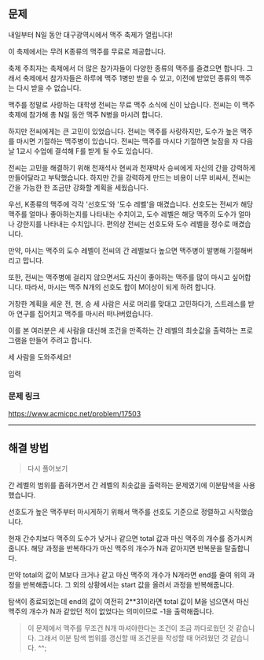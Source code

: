 ## 문제

내일부터 N일 동안 대구광역시에서 맥주 축제가 열립니다!

이 축제에서는 무려 K종류의 맥주를 무료로 제공합니다.

축제 주최자는 축제에서 더 많은 참가자들이 다양한 종류의 맥주를 즐겼으면 합니다. 그래서 축제에서 참가자들은 하루에 맥주 1병만 받을 수 있고, 이전에 받았던 종류의 맥주는 다시 받을 수 없습니다.

맥주를 정말로 사랑하는 대학생 전씨는 무료 맥주 소식에 신이 났습니다. 전씨는 이 맥주 축제에 참가해 총 N일 동안 맥주 N병을 마시려 합니다.

하지만 전씨에게는 큰 고민이 있었습니다. 전씨는 맥주를 사랑하지만, 도수가 높은 맥주를 마시면 기절하는 맥주병이 있습니다. 전씨는 맥주를 마시다 기절하면 늦잠을 자 다음 날 1교시 수업에 결석해 F를 받게 될 수도 있습니다.

전씨는 고민을 해결하기 위해 천재석사 현씨과 천재박사 승씨에게 자신의 간을 강력하게 만들어달라고 부탁했습니다. 하지만 간을 강력하게 만드는 비용이 너무 비싸서, 전씨는 간을 가능한 한 조금만 강화할 계획을 세웠습니다.

우선, K종류의 맥주에 각각 '선호도'와 '도수 레벨'을 매겼습니다. 선호도는 전씨가 해당 맥주를 얼마나 좋아하는지를 나타내는 수치이고, 도수 레벨은 해당 맥주의 도수가 얼마나 강한지를 나타내는 수치입니다. 편의상 전씨는 선호도와 도수 레벨을 정수로 매겼습니다.

만약, 마시는 맥주의 도수 레벨이 전씨의 간 레벨보다 높으면 맥주병이 발병해 기절해버리고 맙니다.

또한, 전씨는 맥주병에 걸리지 않으면서도 자신이 좋아하는 맥주를 많이 마시고 싶어합니다. 따라서, 마시는 맥주 N개의 선호도 합이 M이상이 되게 하려 합니다.

거창한 계획을 세운 전, 현, 승 세 사람은 서로 머리를 맞대고 고민하다가, 스트레스를 받아 연구를 집어치고 맥주를 마시러 떠나버렸습니다.

이를 본 여러분은 세 사람을 대신해 조건을 만족하는 간 레벨의 최솟값을 출력하는 프로그램을 만들어 주려고 합니다.

세 사람을 도와주세요!

입력

### 문제 링크

https://www.acmicpc.net/problem/17503

---

## 해결 방법

> 다시 풀어보기

간 레벨의 범위를 좁혀가면서 간 레벨의 최솟값을 출력하는 문제였기에 이분탐색을 사용했습니다.

선호도가 높은 맥주부터 마시게하기 위해서 맥주를 선호도 기준으로 정렬하고 시작했습니다.

현재 간수치보다 맥주의 도수가 낮거나 같으면 total 값과 마신 맥주의 개수를 증가시켜줍니다. 해당 과정을 반복하다가 마신 맥주의 개수가 N과 같아지면 반복문을 탈출합니다.

만약 total의 값이 M보다 크거나 같고 마신 맥주의 개수가 N개라면 end를 줄여 위의 과정을 반복해줍니다. 그 외의 상황에서는 start 값을 올려서 과정을 반복해줍니다.

탐색이 종료되었는데 end의 값이 여전히 2\*\*31이라면 total 값이 M을 넘으면서 마신 맥주의 개수가 N과 같았던 적이 없었다는 의미이므로 -1을 출력해줍니다.

> 이 문제에서 맥주를 무조건 N개 마셔야한다는 조건이 조금 까다로웠던 것 같습니다. 그래서 이분 탐색 범위를 갱신할 때 조건문을 작성할 때 어려웠던 것 같습니다. ^^;
